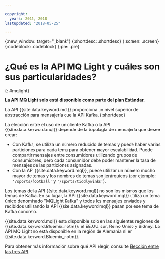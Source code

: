 ```yaml
---

copyright:
  years: 2015, 2018
lastupdated: "2018-05-25"

---
```


{:new_window: target="_blank"}
{:shortdesc: .shortdesc}
{:screen: .screen}
{:codeblock: .codeblock}
{:pre: .pre}

# ¿Qué es la API MQ Light y cuáles son sus particularidades?
{: #mqlight}

**La API MQ Light solo está disponible como parte del plan Estándar.**
<br/>

La API {{site.data.keyword.mql}} proporciona un nivel superior de abstracción para mensajería que la API Kafka.
{:shortdesc}

La elección entre el uso de un cliente Kafka o la API {{site.data.keyword.mql}} depende de la topología de mensajería que desee crear:

* Con Kafka, se utiliza un número reducido de temas y puede haber varias particiones para cada tema para obtener mayor escalabilidad. Puede compartir mensajes entre consumidores utilizando grupos de consumidores, pero cada consumidor debe poder mantener la tasa de mensajes de las particiones asignadas.
* Con la API {{site.data.keyword.mql}}, puede utilizar un número mucho mayor de temas y los nombres de temas son jerárquicos (por ejemplo: <code>'/sports/football'</code> y <code>'/sports/tiddlywinks'</code>). 

Los temas de la API {{site.data.keyword.mql}} no son los mismos que los temas de Kafka. En su lugar, la API {{site.data.keyword.mql}} utiliza un tema único denominado "MQLight Kafka" y todos los mensajes enviados y recibidos utilizando la API {{site.data.keyword.mql}} pasan por ese tema de Kafka concreto.

{{site.data.keyword.mql}} está disponible solo en las siguientes regiones de {{site.data.keyword.Bluemix_notm}}: el EE.UU. sur, Reino Unido y Sídney. La API MQ Light no está disponible en la región de Alemania ni en {{site.data.keyword.Bluemix_notm}}.

<!-- begin STAGING ONLY -->
Para obtener más información sobre qué API elegir, consulte [Elección entre las tres API](/docs/services/EventStreams/eventstreams087.html).
<!-- end STAGING ONLY -->

